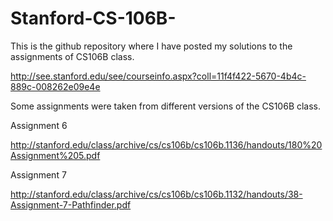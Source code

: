 Stanford-CS-106B-
=================


This is the github repository where I have posted my solutions to the assignments of CS106B class.

http://see.stanford.edu/see/courseinfo.aspx?coll=11f4f422-5670-4b4c-889c-008262e09e4e

Some assignments were taken from different versions of the CS106B class. 

Assignment 6

http://stanford.edu/class/archive/cs/cs106b/cs106b.1136/handouts/180%20Assignment%205.pdf

Assignment 7

http://stanford.edu/class/archive/cs/cs106b/cs106b.1132/handouts/38-Assignment-7-Pathfinder.pdf


